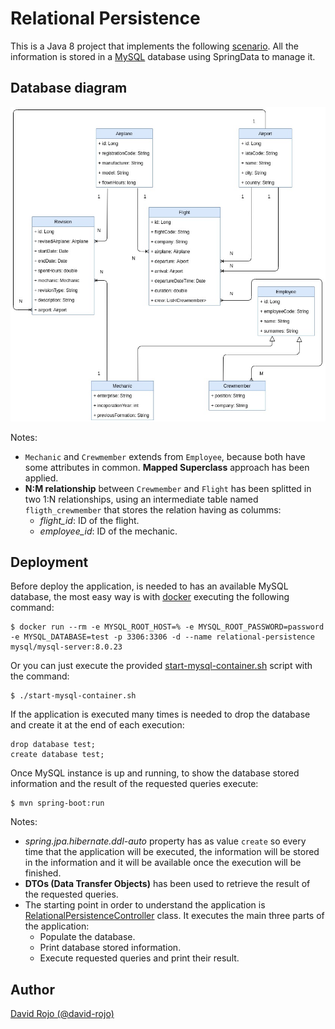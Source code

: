 # Relational Persistence

This is a Java 8 project that implements the following [scenario](doc/scenario.md). All the information is stored in a [MySQL](https://www.mysql.com/) database using SpringData to manage it.

## Database diagram

![DB DIAGRAM](doc/img/diagram.jpg)

Notes:

* ```Mechanic``` and ```Crewmember``` extends from ```Employee```, because both have some attributes in common. **Mapped Superclass** approach has been applied.
* **N:M relationship** between ```Crewmember``` and ```Flight``` has been splitted in two 1:N relationships, using an intermediate table named ```fligth_crewmember``` that stores the relation having as columms:
  * *flight_id*: ID of the flight.
  * *employee_id*: ID of the mechanic.

## Deployment

Before deploy the application, is needed to has an available MySQL database, the most easy way is with [docker](https://www.docker.com/) executing the following command:

```
$ docker run --rm -e MYSQL_ROOT_HOST=% -e MYSQL_ROOT_PASSWORD=password -e MYSQL_DATABASE=test -p 3306:3306 -d --name relational-persistence mysql/mysql-server:8.0.23
```

Or you can just execute the provided [start-mysql-container.sh](start-mysql-container.sh) script with the command:

```
$ ./start-mysql-container.sh
```

If the application is executed many times is needed to drop the database and create it at the end of each execution:

```
drop database test;
create database test;
```

Once MySQL instance is up and running, to show the database stored information and the result of the requested queries execute:

```
$ mvn spring-boot:run
```

Notes:

* *spring.jpa.hibernate.ddl-auto* property has as value ```create``` so every time that the application will be executed, the information will be stored in the information and it will be available once the execution will be finished. 
* **DTOs (Data Transfer Objects)** has been used to retrieve the result of the requested queries.
* The starting point in order to understand the application is [RelationalPersistenceController](src/main/java/com/cloudapps/relational_persistence/controller/RelationalPersistenceController.java) class. It executes the main three parts of the application:
  * Populate the database.
  * Print database stored information.
  * Execute requested queries and print their result.

## Author

[David Rojo (@david-rojo)](https://github.com/david-rojo)
